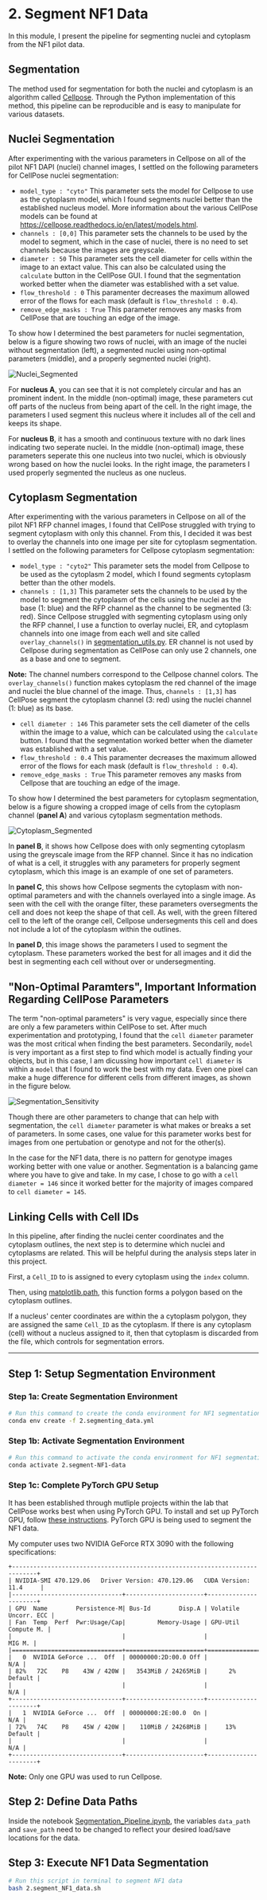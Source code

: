 # 2. Segment NF1 Data

In this module, I present the pipeline for segmenting nuclei and cytoplasm from the NF1 pilot data.

## Segmentation

The method used for segmentation for both the nuclei and cytoplasm is an algorithm called [Cellpose](https://doi.org/10.1038/s41592-020-01018-x). 
Through the Python implementation of this method, this pipeline can be reproducible and is easy to manipulate for various datasets.

## Nuclei Segmentation

After experimenting with the various parameters in Cellpose on all of the pilot NF1 DAPI (nuclei) channel images, I settled on the following parameters for CellPose nuclei segmentation:
- `model_type : "cyto"` This parameter sets the model for Cellpose to use as the cytoplasm model, which I found segments nuclei better than the established nucleus model. 
More information about the various CellPose models can be found at https://cellpose.readthedocs.io/en/latest/models.html.
- `channels : [0,0]` This parameter sets the channels to be used by the model to segment, which in the case of nuclei, there is no need to set channels because the images are greyscale.
- `diameter : 50` This parameter sets the cell diameter for cells within the image to an extact value. 
This can also be calculated using the `calculate` button in the CellPose GUI. 
I found that the segmentation worked better when the diameter was established with a set value. 
- `flow_threshold : 0` This paramenter decreases the maximum allowed error of the flows for each mask (default is `flow_threshold : 0.4`).
- `remove_edge_masks : True` This parameter removes any masks from CellPose that are touching an edge of the image.

To show how I determined the best parameters for nuclei segmentation, below is a figure showing two rows of nuclei, with an image of the nuclei without segmentation (left), a segmented nuclei using non-optimal parameters (middle), and a properly segmented nuclei (right). 

![Nuclei_Segmented](Example_Figures/Nuclei_Segmentation_Fig.png)

For **nucleus A**, you can see that it is not completely circular and has an prominent indent. 
In the middle (non-optimal) image, these parameters cut off parts of the nucleus from being apart of the cell. 
In the right image, the parameters I used segment this nucleus where it includes all of the cell and keeps its shape. 

For **nucleus B**, it has a smooth and continuous texture with no dark lines indicating two seperate nuclei. 
In the middle (non-optimal) image, these parameters seperate this one nucleus into two nuclei, which is obviously wrong based on how the nuclei looks. 
In the right image, the parameters I used properly segmented the nucleus as one nucleus.

## Cytoplasm Segmentation

After experimenting with the various parameters in Cellpose on all of the pilot NF1 RFP channel images, I found that CellPose struggled with trying to segment cytoplasm with only this channel.
From this, I decided it was best to overlay the channels into one image per site for cytoplasm segmentation.
I settled on the following parameters for Cellpose cytoplasm segmentation:
- `model_type : "cyto2"` This parameter sets the model from Cellpose to be used as the cytoplasm 2 model, which I found segments cytoplasm better than the other models.
- `channels : [1,3]` This parameter sets the channels to be used by the model to segment the cytoplasm of the cells using the nuclei as the base (1: blue) and the RFP channel as the channel to be segmented (3: red).
Since Cellpose struggled with segmenting cytoplasm using only the RFP channel, I use a function to overlay nuclei, ER, and cytoplasm channels into one image from each well and site called `overlay_channels()` in [segmentation_utils.py](segmentation_utils.py).
ER channel is not used by Cellpose during segmentation as CellPose can only use 2 channels, one as a base and one to segment.

**Note:** The channel numbers correspond to the Cellpose channel colors.
The `overlay_channels()` function makes cytoplasm the red channel of the image and nuclei the blue channel of the image.
Thus, `channels : [1,3]` has CellPose segment the cytoplasm channel (3: red) using the nuclei channel (1: blue) as its base.

- `cell diameter : 146` This parameter sets the cell diameter of the cells within the image to a value, which can be calculated using the `calculate` button. 
I found that the segmentation worked better when the diameter was established with a set value.
- `flow_threshold : 0.4` This paramenter decreases the maximum allowed error of the flows for each mask (default is `flow_threshold : 0.4`).
- `remove_edge_masks : True` This parameter removes any masks from Cellpose that are touching an edge of the image.

To show how I determined the best parameters for cytoplasm segmentation, below is a figure showing a cropped image of cells from the cytoplasm channel (**panel A**) and various cytoplasm segmentation methods. 

![Cytoplasm_Segmented](Example_Figures/Cytoplasm_Segmentation_Fig.png)

In **panel B**, it shows how Cellpose does with only segmenting cytoplasm using the greyscale image from the RFP channel.
Since it has no indication of what is a cell, it struggles with any parameters for properly segment cytoplasm, which this image is an example of one set of parameters.

In **panel C**, this shows how Cellpose segments the cytoplasm with non-optimal parameters and with the channels overlayed into a single image. 
As seen with the cell with the orange filter, these parameters oversegments the cell and does not keep the shape of that cell. 
As well, with the green filtered cell to the left of the orange cell, Cellpose undersegments this cell and does not include a lot of the cytoplasm within the outlines. 

In **panel D**, this image shows the parameters I used to segment the cytoplasm.
These parameters worked the best for all images and it did the best in segmenting each cell without over or undersegmenting. 

## "Non-Optimal Paramters", Important Information Regarding CellPose Parameters

The term "non-optimal parameters" is very vague, especially since there are only a few parameters within CellPose to set. 
After much experimentation and prototyping, I found that the `cell diameter` parameter was the most critical when finding the best parameters. 
Secondarily, `model` is very important as a first step to find which model is actually finding your objects, but in this case, I am dicussing how important `cell diameter` is within a `model` that I found to work the best with my data. 
Even one pixel can make a huge difference for different cells from different images, as shown in the figure below.

![Segmentation_Sensitivity](Example_Figures/Sensitivity_Seg_Fig.png)

Though there are other parameters to change that can help with segmentation, the `cell diameter` parameter is what makes or breaks a set of parameters. 
In some cases, one value for this parameter works best for images from one pertubation or genotype and not for the other(s). 

In the case for the NF1 data, there is no pattern for genotype images working better with one value or another. 
Segmentation is a balancing game where you have to give and take.
In my case, I chose to go with a `cell diameter = 146` since it worked better for the majority of images compared to `cell diameter = 145`.

## Linking Cells with Cell IDs

In this pipeline, after finding the nuclei center coordinates and the cytoplasm outlines, the next step is to determine which nuclei and cytoplasms are related.
This will be helpful during the analysis steps later in this project.

First, a `Cell_ID` to is assigned to every cytoplasm using the `index` column.

Then, using [matplotlib.path](https://matplotlib.org/stable/api/path_api.html), this function forms a polygon based on the cytoplasm outlines.

If a nucleus' center coordinates are within the a cytoplasm polygon, they are assigned the same `Cell_ID` as the cytoplasm.
If there is any cytoplasm (cell) without a nucleus assigned to it, then that cytoplasm is discarded from the file, which controls for segmentation errors.

---

## Step 1: Setup Segmentation Environment

### Step 1a: Create Segmentation Environment

```sh
# Run this command to create the conda environment for NF1 segmentation
conda env create -f 2.segmenting_data.yml
```

### Step 1b: Activate Segmentation Environment

```sh
# Run this command to activate the conda environment for NF1 segmentation
conda activate 2.segment-NF1-data
```

### Step 1c: Complete PyTorch GPU Setup

It has been established through mutliple projects within the lab that CellPose works best when using PyTorch GPU. To install and set up PyTorch GPU, follow [these instructions](https://github.com/MouseLand/cellpose#gpu-version-cuda-on-windows-or-linux). 
PyTorch GPU is being used to segment the NF1 data.

My computer uses two NVIDIA GeForce RTX 3090 with the following specifications:

```
+-----------------------------------------------------------------------------+
| NVIDIA-SMI 470.129.06   Driver Version: 470.129.06   CUDA Version: 11.4     |
|-------------------------------+----------------------+----------------------+
| GPU  Name        Persistence-M| Bus-Id        Disp.A | Volatile Uncorr. ECC |
| Fan  Temp  Perf  Pwr:Usage/Cap|         Memory-Usage | GPU-Util  Compute M. |
|                               |                      |               MIG M. |
|===============================+======================+======================|
|   0  NVIDIA GeForce ...  Off  | 00000000:2D:00.0 Off |                  N/A |
| 82%   72C    P8    43W / 420W |   3543MiB / 24265MiB |      2%      Default |
|                               |                      |                  N/A |
+-------------------------------+----------------------+----------------------+
|   1  NVIDIA GeForce ...  Off  | 00000000:2E:00.0  On |                  N/A |
| 72%   74C    P8    45W / 420W |    110MiB / 24268MiB |     13%      Default |
|                               |                      |                  N/A |
+-------------------------------+----------------------+----------------------+
```

**Note:** Only one GPU was used to run Cellpose.

## Step 2: Define Data Paths

Inside the notebook [Segmentation_Pipeline.ipynb](Segmentation_Pipeline.ipynb), the variables `data_path` and `save_path` need to be changed to reflect your desired load/save locations for the data.

## Step 3: Execute NF1 Data Segmentation

```bash
# Run this script in terminal to segment NF1 data
bash 2.segment_NF1_data.sh
```
